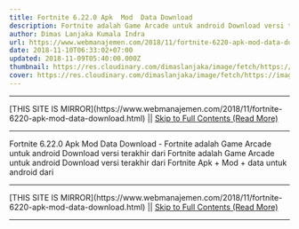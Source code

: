 ```yaml
---
title: Fortnite 6.22.0 Apk  Mod  Data Download
description: Fortnite adalah Game Arcade untuk android Download versi terakhir dari
author: Dimas Lanjaka Kumala Indra
url: https://www.webmanajemen.com/2018/11/fortnite-6220-apk-mod-data-download.html
date: 2018-11-10T06:33:02+07:00
updated: 2018-11-09T05:40:00.000Z
thumbnail: https://res.cloudinary.com/dimaslanjaka/image/fetch/https://image.revdl.com/2018/fortnite-1.jpg
cover: https://res.cloudinary.com/dimaslanjaka/image/fetch/https://image.revdl.com/2018/fortnite-1.jpg
---
```


<hr/> [THIS SITE IS MIRROR](https://www.webmanajemen.com/2018/11/fortnite-6220-apk-mod-data-download.html) || <a href="https://www.webmanajemen.com/2018/11/fortnite-6220-apk-mod-data-download.html" rel="follow" class="button" id="read-more">Skip to Full Contents (Read More)</a> <hr/> Fortnite 6.22.0 Apk  Mod  Data Download - Fortnite adalah Game Arcade untuk android Download versi terakhir dari Fortnite                adalah Game Arcade untuk android         
        Download versi terakhir dari                      Fortnite                Apk + Mod + data untuk android dari                  <hr/> [THIS SITE IS MIRROR](https://www.webmanajemen.com/2018/11/fortnite-6220-apk-mod-data-download.html) || <a href="https://www.webmanajemen.com/2018/11/fortnite-6220-apk-mod-data-download.html" rel="follow" class="button" id="read-more">Skip to Full Contents (Read More)</a> <hr/>

<script>
    if (location.host.includes('dimaslanjaka12')) {
      location.replace('https://www.webmanajemen.com/2018/11/fortnite-6220-apk-mod-data-download.html');
    }
  </script>